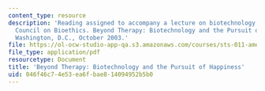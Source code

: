 ```yaml
---
content_type: resource
description: 'Reading assigned to accompany a lecture on biotechnology: The President''s
  Council on Bioethics. Beyond Therapy: Biotechnology and the Pursuit of Happiness.
  Washington, D.C., October 2003.'
file: https://ol-ocw-studio-app-qa.s3.amazonaws.com/courses/sts-011-american-science-ethical-conflicts-and-political-choices-fall-2007/046f46c74e53ea6fbae814094952b5b0_16_beyond_thrapy.pdf
file_type: application/pdf
resourcetype: Document
title: 'Beyond Therapy: Biotechnology and the Pursuit of Happiness'
uid: 046f46c7-4e53-ea6f-bae8-14094952b5b0
---
```

